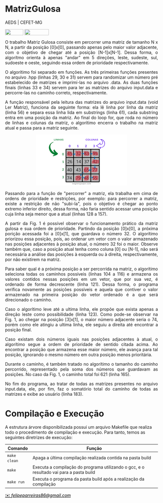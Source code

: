 # MatrizGulosa
AEDS | CEFET-MG
</div>

<div style="display: inline-block;">
<img align="center" height="20px" width="60px" src="https://img.shields.io/badge/C%2B%2B-00599C?style=for-the-badge&logo=c%2B%2B&logoColor=white"/> 
<img align="center" height="20px" width="80px" src="https://img.shields.io/badge/Made%20for-VSCode-1f425f.svg"/> 
</a> 
</div>

<p> </p>
<p> </p>

<p align="justify">
	O trabalho Matriz Gulosa consiste em percorrer uma matriz de tamanho N x N, a partir da posição [0]x[0], passando apenas pelo maior valor adjacente, com o objetivo de chegar até a posição [N-1]x[N-1]. Dessa forma, o algorítmo orienta à apenas "andar" em 5 direções, leste, sudeste, sul, sudoeste e oeste, seguindo essa ordem de prioridade respectivamente.
</p>

<p align ="justify">
	O algorítimo foi separado em funções. As três primeiras funções presentes no arquivo .hpp (linhas 29, 30 e 31) servem para randomizar um número pré estabelecido de matrizes e imprimí-las no arquivo .data. As duas funções finais (linhas 33 e 34) servem para ler as matrizes do arquivo input.data e percorre-las no caminho correto, respectivamente.
</p>

<p align="justify">
	A função responsável pela leitura das matrizes do arquivo input.data (void Ler Matriz), funciona da seguinte forma: ela lê linha por linha da matriz (linha 56) e separa essa linha lida em substrings (linha 61), cada substring entra em uma posição da matriz. Ao final do loop for, que roda no número de linhas e colunas da matriz, o algorítimo encerra o trabalho na matriz atual e passa para a matriz seguinte.
</p>

<p align="center">
<img src="images/matriz_gulosa_editada.png"/> 
</p>

<p align="justify">
	Passando para a função de "percorrer" a matriz, ela trabalha em cima de ordens de prioridade e restrições, por exemplo: para percorrer a matriz, existe a restrição de não "subi-la", pois o objetivo é chegar ao ponto extremo inferior direito, dessa forma, não faria sentido acessar uma posição cuja linha seja menor que a atual (linhas 128 a 157). 
</p>

<p align="justify">
A partir da Fig. 1 é possível observar o funcionamento prático da matriz gulosa e sua ordem de prioridade. Partindo da posição [0]x[0], a próxima porição acessada foi a [0]x[1], que guardava o número 32. O algorítimo priorizou essa posição, pois, ao ordenar um vetor com o valor armazenado nas posições adjacentes à posição atual, o número 32 foi o maior. Observe também que, caso a posição atual tenha como coluna [0] ou [N-1], não será necessária a análise das posições à esquerda ou à direita, respectivamente, por não existirem na matriz.
</p>

<p align="justify">
Para saber qual é a próxima posição a ser percorrida na matriz, o algorítimo seleciona todas os caminhos possíveis (linhas 104 a 116) e armazena os valores contidos nessas posições em um vetor, que por sua vez, é ordenado de forma decrescente (linha 121). Dessa forma, o programa verifica novamente as posições possíveis e aquela que contiver o valor armazenado na primeira posição do vetor ordenado é a que será direcionado o caminho.
</p>

<p align="justify">
Caso o algorítimo leve até a ultima linha, ele propõe que exista apenas a direção leste como possibilidade (linha 123). Como pode-se observar na Fig. 1, ao chegar na posição [3]x[1], o maior número adjacente seria o 74, porém como ele atingiu a ultima linha, ele seguiu a direita até encontrar a posição final.
</p>

<p align="justify">
Caso existam dois números iguais nas posições adjacentes à atual, o algorítimo segue a ordem de prioridade de sentido citada acima. Ao encontrar a posição que armazena esse maior número, ele avança para tal posição, ignorando o mesmo número em outra posição menos prioritária.
</p>

<p align="justify">
Durante o caminho, é também tratado no algorítimo o tamanho do caminho percorrido, representado pela soma dos números que guardavam as posições. No caso da Fig. 1, o caminho total foi 621 (linha 165). 
</p>

<p align="justify">
No fim do programa, ao tratar de todas as matrizes presentes no arquivo input.data, ele, por fim, faz o somatório total do caminho de todas as matrizes e exibe ao usuário (linha 183).
</p>

# Compilação e Execução

A estrutura árvore disponibilizada possui um arquivo Makefile que realiza todo o procedimento de compilação e execução. Para tanto, temos as seguintes diretrizes de execução:


| Comando                |  Função                                                                                           |                     
| -----------------------| ------------------------------------------------------------------------------------------------- |
|  `make clean`          | Apaga a última compilação realizada contida na pasta build                                        |
|  `make`                | Executa a compilação do programa utilizando o gcc, e o resultado vai para a pasta build           |
|  `make run`            | Executa o programa da pasta build após a realização da compilação                                 |

<a style="color:black" href="mailto:felipeparreiras86@gmail.com?subject=[GitHub]%20Source%20Dynamic%20Lists">
✉️ <i>felipeparreiras86@gmail.com</i>
</a>
